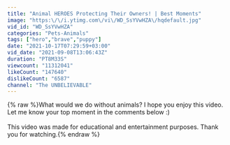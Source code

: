 ```yaml
---
title: "Animal HEROES Protecting Their Owners! | Best Moments"
image: "https:\/\/i.ytimg.com\/vi\/WD_SsYVwHZA\/hqdefault.jpg"
vid_id: "WD_SsYVwHZA"
categories: "Pets-Animals"
tags: ["hero","brave","puppy"]
date: "2021-10-17T07:29:59+03:00"
vid_date: "2021-09-08T13:06:43Z"
duration: "PT8M33S"
viewcount: "11312041"
likeCount: "147640"
dislikeCount: "6587"
channel: "The UNBELIEVABLE"
---
```

{% raw %}What would we do without animals? I hope you enjoy this video. Let me know your top moment in the comments below :)<br /><br />This video was made for educational and entertainment purposes. Thank you for watching.{% endraw %}
